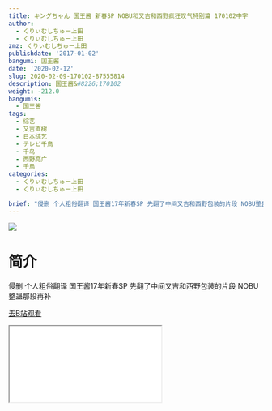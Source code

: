 ```yaml
---
title: キングちゃん 国王酱 新春SP NOBU和又吉和西野疯狂叹气特别篇 170102中字
author:
  - くりぃむしちゅー上田
  - くりぃむしちゅー上田
zmz: くりぃむしちゅー上田
publishdate: '2017-01-02'
bangumi: 国王酱
date: '2020-02-12'
slug: 2020-02-09-170102-87555814
description: 国王酱&#8226;170102
weight: -212.0
bangumis:
  - 国王酱
tags:
  - 综艺
  - 又吉直树
  - 日本综艺
  - テレビ千鳥
  - 千鸟
  - 西野亮广
  - 千鳥
categories:
  - くりぃむしちゅー上田
  - くりぃむしちゅー上田

brief: "侵删 个人粗俗翻译 国王酱17年新春SP 先翻了中间又吉和西野包装的片段 NOBU整蛊那段再补"
---
```

![](https://raw.githubusercontent.com/tcgriffith/owaraisite/master/static/tmpimg/638b93a23d01e41b69c9c2568d2adaa15f7f93dc.jpg.480.jpg)
# 简介  
侵删 个人粗俗翻译
国王酱17年新春SP 先翻了中间又吉和西野包装的片段
NOBU整蛊那段再补  

[去B站观看](https://www.bilibili.com/video/av87555814/)
<div class ="resp-container"><iframe class="testiframe" src="//player.bilibili.com/player.html?aid=87555814"", scrolling="no", allowfullscreen="true" > </iframe></div> 
